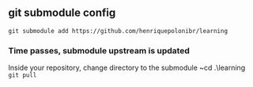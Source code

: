 ## git submodule config

`git submodule add https://github.com/henriquepolonibr/learning   ` 

### Time passes, submodule upstream is updated

Inside your repository, change directory to the submodule ~cd .\learning\
`git pull`
